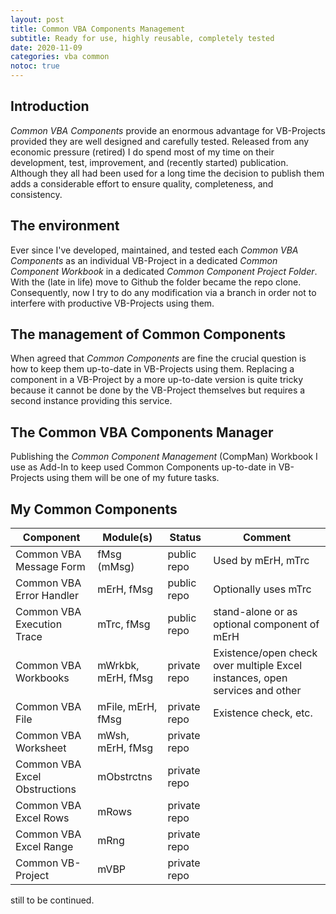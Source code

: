 ```yaml
---
layout: post
title: Common VBA Components Management
subtitle: Ready for use, highly reusable, completely tested
date: 2020-11-09
categories: vba common
notoc: true
---
```


## Introduction
_Common VBA Components_ provide an enormous advantage for VB-Projects provided they are well designed and carefully tested. Released from any economic pressure (retired) I do spend most of my time on their development, test, improvement, and (recently started) publication. Although they all had been used for a long time the decision to publish them adds a considerable effort to ensure quality, completeness, and consistency.

## The environment
Ever since I've developed, maintained, and tested each _Common VBA Components_ as an individual VB-Project in a dedicated _Common Component Workbook_ in a dedicated _Common Component Project Folder_. With the (late in life) move to Github the folder became the repo clone. Consequently, now I try to do any modification via a branch in order not to interfere with productive VB-Projects using them.

## The management of Common Components
When agreed that _Common Components_ are fine the crucial question is how to keep them up-to-date in VB-Projects using them. Replacing a component in a VB-Project by a more up-to-date version is quite tricky because it cannot be done by the VB-Project themselves but requires a second instance providing this service.

## The Common VBA Components Manager
Publishing the _Common Component Management_ (CompMan) Workbook I use as Add-In to keep used Common Components up-to-date in VB-Projects using them will be one of my future tasks.

## My Common Components
|Component|Module(s)|Status|Comment|
|---------|---------|------|-------|
|Common VBA Message Form|fMsg (mMsg)|public repo|Used by mErH, mTrc |
|Common VBA Error Handler|mErH, fMsg|public repo|Optionally uses mTrc|
|Common VBA Execution Trace|mTrc, fMsg|public repo|stand-alone or as optional component of mErH|
 |Common VBA Workbooks|mWrkbk, mErH, fMsg|private repo|Existence/open check over multiple Excel instances, open services and other|
 |Common VBA File|mFile, mErH, fMsg|private repo|Existence check, etc.|
 |Common VBA Worksheet|mWsh, mErH, fMsg|private repo|
 |Common VBA Excel Obstructions|mObstrctns|private repo||
 |Common VBA Excel Rows|mRows|private repo||
 |Common VBA Excel Range|mRng|private repo||
 |Common VB-Project|mVBP|private repo|| 

still to be continued.
